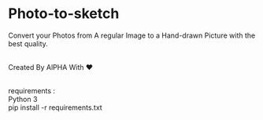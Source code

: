 # Photo-to-sketch
Convert your Photos from A regular Image to a Hand-drawn Picture with the best quality.<br><br>

Created By AlPHA With ❤️<br><br>

requirements :<br>
Python 3<br>
pip install -r requirements.txt
